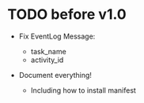 # TODO before v1.0
 * Fix EventLog Message:
   * task_name
   * activity_id

 * Document everything!
   * Including how to install manifest
